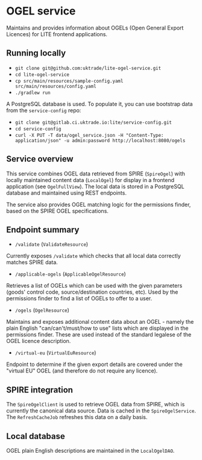 # OGEL service

Maintains and provides information about OGELs (Open General Export Licences) for LITE frontend applications.

## Running locally

* `git clone git@github.com:uktrade/lite-ogel-service.git`
* `cd lite-ogel-service` 
* `cp src/main/resources/sample-config.yaml src/main/resources/config.yaml`
* `./gradlew run`

A PostgreSQL database is used. To populate it, you can use bootstrap data from the `service-config` repo:

* `git clone git@gitlab.ci.uktrade.io:lite/service-config.git`
* `cd service-config`
* `curl -X PUT -T data/ogel_service.json -H "Content-Type: application/json" -u admin:password http://localhost:8080/ogels`

## Service overview

This service combines OGEL data retrieved from SPIRE (`SpireOgel`) with locally maintained content data (`LocalOgel`) 
for display in a frontend application (see `OgelFullView`). The local data is stored in a PostgreSQL database and maintained
using REST endpoints.
 
The service also provides OGEL matching logic for the permissions finder, based on the SPIRE OGEL specifications.

## Endpoint summary

* `/validate` (`ValidateResource`)

Currently exposes `/validate` which checks that all local data correctly matches SPIRE data.

* `/applicable-ogels` (`ApplicableOgelResource`)

Retrieves a list of OGELs which can be used with the given parameters (goods' control code, source/destination countries, etc).
Used by the permissions finder to find a list of OGELs to offer to a user.

* `/ogels` (`OgelResource`)

Maintains and exposes additional content data about an OGEL - namely the plain English "can/can't/must/how to use" lists 
which are displayed in the permissions finder. These are used instead of the standard legalese of the OGEL licence description.

* `/virtual-eu` (`VirtualEuResource`)

Endpoint to determine if the given export details are covered under the "virtual EU" OGEL (and therefore do not require any licence).

## SPIRE integration

The `SpireOgelClient` is used to retrieve OGEL data from SPIRE, which is currently the canonical data source. Data is cached
in the `SpireOgelService`. The `RefreshCacheJob` refreshes this data on a daily basis.

## Local database

OGEL plain English descriptions are maintained in the `LocalOgelDAO`.

